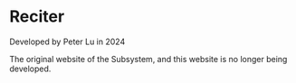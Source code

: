 # Reciter
Developed by Peter Lu in 2024

The original website of the Subsystem, and this website is no longer being developed.
